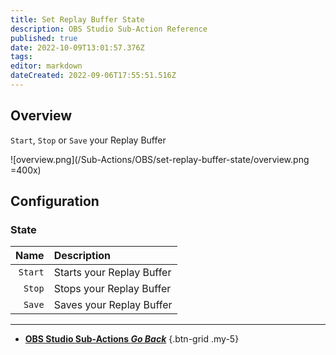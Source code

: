 ```yaml
---
title: Set Replay Buffer State
description: OBS Studio Sub-Action Reference
published: true
date: 2022-10-09T13:01:57.376Z
tags: 
editor: markdown
dateCreated: 2022-09-06T17:55:51.516Z
---
```


## Overview
`Start`, `Stop` or `Save` your Replay Buffer

![overview.png](/Sub-Actions/OBS/set-replay-buffer-state/overview.png =400x)

## Configuration
### State
Name | Description
----:|:------------
`Start` | Starts your Replay Buffer
`Stop` | Stops your Replay Buffer
`Save` | Saves your Replay Buffer

---

- [<i class="mdi mdi-chevron-left"></i> **OBS Studio Sub-Actions *Go Back***](/en/Sub-Actions/OBS)
{.btn-grid .my-5}